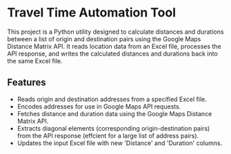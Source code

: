 # Travel Time Automation Tool 
This project is a Python utility designed to calculate distances and durations between a list of origin and destination pairs using the Google Maps Distance Matrix API. It reads location data from an Excel file, processes the API response, and writes the calculated distances and durations back into the same Excel file.

## Features
- Reads origin and destination addresses from a specified Excel file.
- Encodes addresses for use in Google Maps API requests.
- Fetches distance and duration data using the Google Maps Distance Matrix API.
- Extracts diagonal elements (corresponding origin-destination pairs) from the API response (effcient for a large list of address pairs).
- Updates the input Excel file with new 'Distance' and 'Duration' columns.
